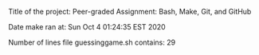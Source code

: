 Title of the project: Peer-graded Assignment: Bash, Make, Git, and GitHub

Date make ran at: Sun Oct 4 01:24:35 EST 2020

Number of lines file guessinggame.sh contains: 29
